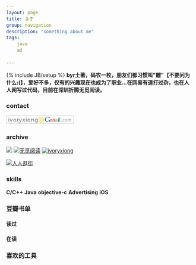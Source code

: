 ```yaml
---
layout: page
title: 关于
group: navigation
description: "something about me"
tags:
    java
    ad

---
```

{% include JB/setup %}
**byr土著，码农一枚，朋友们都习惯叫"雕"【不要问为什么:(】，爱好不多，仅有的兴趣现在也成为了职业...在网易有道打过杂，也在人人网写过代码，目前在深圳折腾无觅阅读。**

### contact ###
![gmail](/imgs/gmail.gif)

### archive ###
[![](http://projecteuler.net/profile/ivoryxiong.png)](http://projecteuler.net/) [![无觅阅读](http://www.wumii.com/images/app/download/logo.png)](https://itunes.apple.com/cn/app/wu-mi-yue-du-zhi-neng-cai/id593518746?mt=8) [![ivoryxiong](https://raw.github.com/github/media/master/octocats/blacktocat-32.png)](https://github.com/ivoryxiong)

[![人人逛街](http://s.xnimg.cn/mall/common/img/ft_logo.gif)](http://j.renren.com)

### skills ###
 **C/C++** **Java** **objective-c** **Advertising** **iOS**

### 豆瓣书单 ###
#### 读过 ####
<script type='text/javascript' src='http://www.douban.com/service/badge/49536988/?show=collection&n=120&columns=10&hidelogo=yes&hideself=yes&cat=book' >
</script>

#### 在读 ####
<script type='text/javascript' src='http://www.douban.com/service/badge/49536988/?show=dolist&n=8&columns=8&hidelogo=yes&hideself=yes&cat=book' >
</script>

### 喜欢的工具 ###
